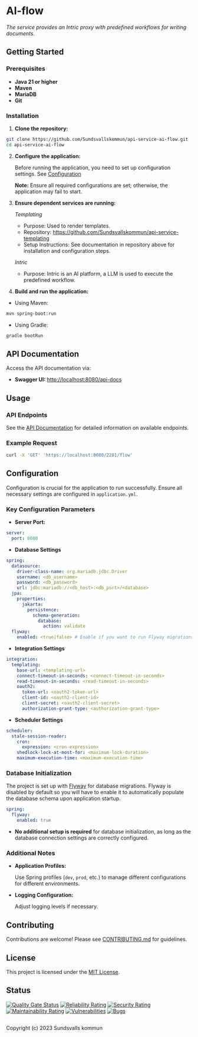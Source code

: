 # AI-flow

_The service provides an Intric proxy with predefined workflows for writing documents._

## Getting Started

### Prerequisites

- **Java 21 or higher**
- **Maven**
- **MariaDB**
- **Git**

### Installation

1. **Clone the repository:**

```bash
git clone https://github.com/Sundsvallskommun/api-service-ai-flow.git
cd api-service-ai-flow
```

2. **Configure the application:**

   Before running the application, you need to set up configuration settings.
   See [Configuration](#configuration)

   **Note:** Ensure all required configurations are set; otherwise, the application may fail to start.

3. **Ensure dependent services are running:**

   *Templating*

   - Purpose: Used to render templates.
   - Repository: https://github.com/Sundsvallskommun/api-service-templating
   - Setup Instructions: See documentation in repository above for installation and configuration steps.

   *Intric*

   - Purpose: Intric is an AI platform, a LLM is used to execute the predefined workflow.
4. **Build and run the application:**

- Using Maven:

```bash
mvn spring-boot:run
```

- Using Gradle:

```bash
gradle bootRun
```

## API Documentation

Access the API documentation via:

- **Swagger UI:** [http://localhost:8080/api-docs](http://localhost:8080/api-docs)

## Usage

### API Endpoints

See the [API Documentation](#api-documentation) for detailed information on available endpoints.

### Example Request

```bash
curl -X 'GET' 'https://localhost:8080/2281/flow'
```

## Configuration

Configuration is crucial for the application to run successfully. Ensure all necessary settings are configured in
`application.yml`.

### Key Configuration Parameters

- **Server Port:**

```yaml
server:
  port: 8080
```

- **Database Settings**

```yaml
spring:
  datasource:
    driver-class-name: org.mariadb.jdbc.Driver
    username: <db_username>
    password: <db_password>
    url: jdbc:mariadb://<db_host>:<db_port>/<database>
  jpa:
    properties:
      jakarta:
        persistence:
          schema-generation:
            database:
              action: validate
  flyway:
    enabled: <true|false> # Enable if you want to run Flyway migrations
```

- **Integration Settings**

```yaml
integration:
  templating:
    base-url: <templating-url>
    connect-timeout-in-seconds: <connect-timeout-in-seconds>
    read-timeout-in-seconds: <read-timeout-in-seconds>
    oauth2:
      token-url: <oauth2-token-url>
      client-id: <oauth2-client-id>
      client-secret: <oauth2-client-secret>
      authorization-grant-type: <authorization-grant-type>
```

- **Scheduler Settings**

```yaml
scheduler:
  stale-session-reader:
    cron:
      expression: <cron-expression>
    shedlock-lock-at-most-for: <maximum-lock-duration>
    maximum-execution-time: <maximum-execution-time> 
```

### Database Initialization

The project is set up with [Flyway](https://github.com/flyway/flyway) for database migrations. Flyway is disabled by
default so you will have to enable it to automatically populate the database schema upon application startup.

```yaml
spring:
  flyway:
    enabled: true
```

- **No additional setup is required** for database initialization, as long as the database connection settings are
  correctly configured.

### Additional Notes

- **Application Profiles:**

  Use Spring profiles (`dev`, `prod`, etc.) to manage different configurations for different environments.

- **Logging Configuration:**

  Adjust logging levels if necessary.

## Contributing

Contributions are welcome! Please
see [CONTRIBUTING.md](https://github.com/Sundsvallskommun/.github/blob/main/.github/CONTRIBUTING.md) for guidelines.

## License

This project is licensed under the [MIT License](LICENSE).

## Status

[![Quality Gate Status](https://sonarcloud.io/api/project_badges/measure?project=Sundsvallskommun_api-service-ai-flow&metric=alert_status)](https://sonarcloud.io/summary/overall?id=Sundsvallskommun_api-service-ai-flow)
[![Reliability Rating](https://sonarcloud.io/api/project_badges/measure?project=Sundsvallskommun_api-service-ai-flow&metric=reliability_rating)](https://sonarcloud.io/summary/overall?id=Sundsvallskommun_api-service-ai-flow)
[![Security Rating](https://sonarcloud.io/api/project_badges/measure?project=Sundsvallskommun_api-service-ai-flow&metric=security_rating)](https://sonarcloud.io/summary/overall?id=Sundsvallskommun_api-service-ai-flow)
[![Maintainability Rating](https://sonarcloud.io/api/project_badges/measure?project=Sundsvallskommun_api-service-ai-flow&metric=sqale_rating)](https://sonarcloud.io/summary/overall?id=Sundsvallskommun_api-service-ai-flow)
[![Vulnerabilities](https://sonarcloud.io/api/project_badges/measure?project=Sundsvallskommun_api-service-ai-flow&metric=vulnerabilities)](https://sonarcloud.io/summary/overall?id=Sundsvallskommun_api-service-ai-flow)
[![Bugs](https://sonarcloud.io/api/project_badges/measure?project=Sundsvallskommun_api-service-ai-flow&metric=bugs)](https://sonarcloud.io/summary/overall?id=Sundsvallskommun_api-service-ai-flow)

## 

Copyright (c) 2023 Sundsvalls kommun
